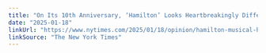 ```yaml
---
title: "On Its 10th Anniversary, ‘Hamilton’ Looks Heartbreakingly Different"
date: "2025-01-18"
linkUrl: "https://www.nytimes.com/2025/01/18/opinion/hamilton-musical-history.html?unlocked_article_code=1.qE4.TQx8.UelpnUdHWKYs&smid=url-share?ref=rogerwong.me"
linkSource: "The New York Times"
---
```

